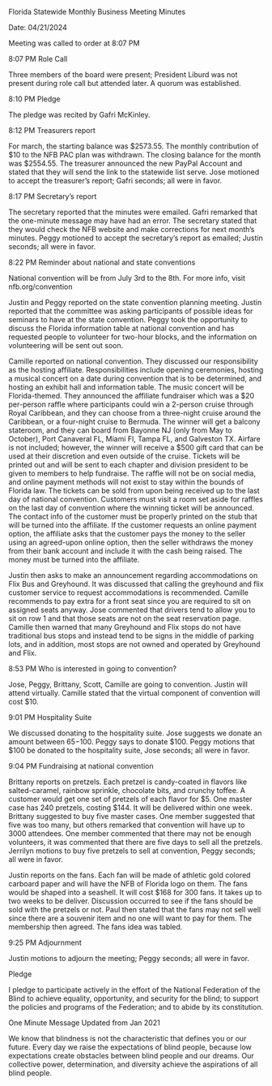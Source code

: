 Florida Statewide Monthly Business Meeting Minutes

Date: 04/21/2024

Meeting was called to order at 8:07 PM

8:07 PM Role Call

Three members of the board were present; President Liburd was not present during role call but attended later. A quorum was established.

8:10 PM Pledge

The pledge was recited by Gafri McKinley.

8:12 PM Treasurers report

For march, the starting balance was $2573.55. The monthly contribution of $10 to the NFB PAC plan was withdrawn. The closing balance for the month was $2554.55. The treasurer announced the new PayPal Account and stated that they will send the link to the statewide list serve. Jose motioned to accept the treasurer’s report; Gafri seconds; all were in favor.

8:17 PM Secretary’s report

The secretary reported that the minutes were emailed. Gafri remarked that the one-minute message may have had an error. The secretary stated that they would check the NFB website and make corrections for next month’s minutes. Peggy motioned to accept the secretary’s report as emailed; Justin seconds; all were in favor.

8:22 PM Reminder about national and state conventions

National convention will be from July 3rd to the 8th. For more info, visit nfb.org/convention

Justin and Peggy reported on the state convention planning meeting. Justin reported that the committee was asking participants of possible ideas for seminars to have at the state convention. Peggy took the opportunity to discuss the Florida information table at national convention and has requested people to volunteer for two-hour blocks, and the information on volunteering will be sent out soon. 

Camille reported on national convention. They discussed our responsibility as the hosting affiliate. Responsibilities include opening ceremonies, hosting a musical concert on a date during convention that is to be determined, and hosting an exhibit hall and information table. The music concert will be Florida-themed. They announced the affiliate fundraiser which was a $20 per-person raffle where participants could win a 2-person cruise through Royal Caribbean, and they  can choose from a three-night cruise around the Caribbean, or a four-night cruise to Bermuda. The winner will get a balcony stateroom, and they can board from Bayonne NJ (only from May to October), Port Canaveral FL, Miami Fl, Tampa FL, and Galveston TX. Airfare is not included; however, the winner will receive a $500 gift card that can be used at their discretion and even outside of the cruise. Tickets will be printed out and will be sent to each chapter and division president to be given to members to help fundraise. The raffle will not be on social media, and online payment methods will not exist to stay within the bounds of Florida law. The tickets can be sold from upon being received up to the last day of national convention. Customers must visit a room set aside for raffles on the last day of convention where the winning ticket will be announced. The contact info of the customer must be properly printed on the stub that will be turned into the affiliate. If the customer requests an online payment option, the affiliate asks that the customer pays the money to the seller using an agreed-upon online option, then the seller withdraws the money from their bank account and include it with the cash being raised. The money must be turned into the affiliate.

Justin then asks to make an announcement regarding accommodations on Flix Bus and Greyhound. It was discussed that calling the greyhound and flix customer service to request accommodations is recommended. Camille recommends to pay extra for a front seat since you are required to sit on assigned seats anyway. Jose commented that drivers tend to allow you to sit on row 1 and that those seats are not on the seat reservation page. Camille then warned that many Greyhound and Flix stops do not have traditional bus stops and instead tend to be signs in the middle of parking lots, and in addition, most stops are not owned and operated by Greyhound and Flix.

8:53 PM Who is interested in going to convention?

Jose, Peggy, Brittany, Scott, Camille are going to convention. Justin will attend virtually. Camille stated that the virtual component of convention will cost $10.

9:01 PM Hospitality Suite

We discussed donating to the hospitality suite. Jose suggests we donate an amount between $65-$100. Peggy says to donate $100. Peggy motions that $100 be donated to the hospitality suite, Jose seconds; all were in favor.

9:04 PM Fundraising at national convention

Brittany reports on pretzels. Each pretzel is candy-coated in flavors like salted-caramel, rainbow sprinkle, chocolate bits, and crunchy toffee. A customer would get one set of pretzels of each flavor for $5. One master case has 240 pretzels, costing $144. It will be delivered within one week. Brittany suggested to buy five master cases. One member suggested that five was too many, but others remarked that convention will have up to 3000 attendees. One member commented that there may not be enough volunteers, it was commented that there are five days to sell all the pretzels. Jerrilyn motions to buy five pretzels to sell at convention, Peggy seconds; all were in favor.

Justin reports on the fans. Each fan will be made of athletic gold colored carboard paper and will have the NFB of Florida logo on them. The fans would be shaped into a seashell. It will cost $168 for 300 fans. It takes up to two weeks to be deliver. Discussion occurred to see if the fans should be sold with the pretzels or not. Paul then stated that the fans may not sell well since there are a souvenir item and no one will want to pay for them. The membership then agreed. The fans idea was tabled.

9:25 PM Adjournment

Justin motions to adjourn the meeting; Peggy seconds; all were in favor.

Pledge

I pledge to participate actively in the effort of the National Federation of the Blind to achieve equality, opportunity, and security for the blind; to support the policies and programs of the Federation; and to abide by its constitution.

One Minute Message Updated from Jan 2021

We know that blindness is not the characteristic that defines you or our future. Every day we raise the expectations of blind people, because low expectations create obstacles between blind people and our dreams. Our collective power, determination, and diversity achieve the aspirations of all blind people.

